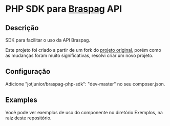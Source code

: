PHP SDK para [Braspag](http://www.braspag.com.br) API
=====================================================

## Descrição
SDK para facilitar o uso da API Braspag. 

Este projeto foi criado a partir de um fork do [projeto original](https://github.com/Braspag/BraspagApiPhpSdk), 
porém como as mudanças foram muito significativas, resolvi criar um 
novo projeto. 

## Configuração
Adicione "jotjunior/braspag-php-sdk": "dev-master" no seu composer.json.

## Examples
Você pode ver exemplos de uso do componente no diretório Exemplos, na 
raiz deste repositório.
